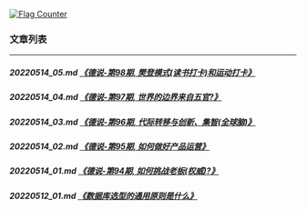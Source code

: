 <a rel="nofollow" href="http://info.flagcounter.com/h9V1"  ><img src="http://s03.flagcounter.com/count/h9V1/bg_FFFFFF/txt_000000/border_CCCCCC/columns_2/maxflags_12/viewers_0/labels_0/pageviews_0/flags_0/"  alt="Flag Counter"  border="0"  ></a>  
  
### 文章列表  
----  
##### 20220514_05.md   [《德说-第98期, 樊登模式(读书打卡)和运动打卡》](20220514_05.md)  
##### 20220514_04.md   [《德说-第97期, 世界的边界来自五官?》](20220514_04.md)  
##### 20220514_03.md   [《德说-第96期, 代际转移与创新、集智(全球脑)》](20220514_03.md)  
##### 20220514_02.md   [《德说-第95期, 如何做好产品运营》](20220514_02.md)  
##### 20220514_01.md   [《德说-第94期, 如何挑战老板(权威)?》](20220514_01.md)  
##### 20220512_01.md   [《数据库选型的通用原则是什么》](20220512_01.md)  
